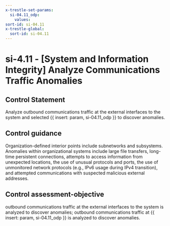 ```yaml
---
x-trestle-set-params:
  si-04.11_odp:
    values:
sort-id: si-04.11
x-trestle-global:
  sort-id: si-04.11
---
```


# si-4.11 - \[System and Information Integrity\] Analyze Communications Traffic Anomalies

## Control Statement

Analyze outbound communications traffic at the external interfaces to the system and selected {{ insert: param, si-04.11_odp }} to discover anomalies.

## Control guidance

Organization-defined interior points include subnetworks and subsystems. Anomalies within organizational systems include large file transfers, long-time persistent connections, attempts to access information from unexpected locations, the use of unusual protocols and ports, the use of unmonitored network protocols (e.g., IPv6 usage during IPv4 transition), and attempted communications with suspected malicious external addresses.

## Control assessment-objective

outbound communications traffic at the external interfaces to the system is analyzed to discover anomalies;
outbound communications traffic at {{ insert: param, si-04.11_odp }} is analyzed to discover anomalies.
